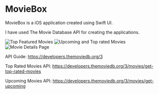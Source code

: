 # MovieBox
MovieBox is a iOS application created using Swift UI.

I have used The Movie Database API for creating the applications.

![Top Featured Movies](https://user-images.githubusercontent.com/25403723/124813211-3e5da880-df82-11eb-9ce2-824569e3be26.png)
![Upcoming and Top rated Movies](https://user-images.githubusercontent.com/25403723/124813222-41f12f80-df82-11eb-8fcf-8bdf2ba90887.png)
![Movie Details Page](https://user-images.githubusercontent.com/25403723/124813230-43225c80-df82-11eb-8896-2b65941cd8bd.png)



API Guide: https://developers.themoviedb.org/3

Top Rated Movies API: https://developers.themoviedb.org/3/movies/get-top-rated-movies

Upcoming Movies API: https://developers.themoviedb.org/3/movies/get-upcoming


